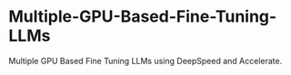 # Multiple-GPU-Based-Fine-Tuning-LLMs
Multiple GPU Based Fine Tuning LLMs using DeepSpeed and Accelerate.
